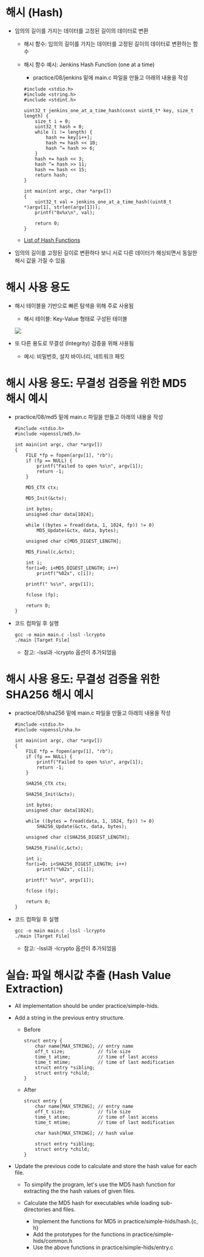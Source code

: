 # 해시 (Hash)

- 임의의 길이를 가지는 데이터를 고정된 길이의 데이터로 변환
    - 해시 함수: 임의의 길이를 가지는 데이터를 고정된 길이의 데이터로 변환하는 함수

    - 해시 함수 예시: Jenkins Hash Function (one at a time)

        - practice/08/jenkins 밑에 main.c 파일을 만들고 아래의 내용을 작성

        ```
        #include <stdio.h>
        #include <string.h>
        #include <stdint.h>

        uint32_t jenkins_one_at_a_time_hash(const uint8_t* key, size_t length) {
            size_t i = 0;
            uint32_t hash = 0;
            while (i != length) {
                hash += key[i++];
                hash += hash << 10;
                hash ^= hash >> 6;
            }
            hash += hash << 3;
            hash ^= hash >> 11;
            hash += hash << 15;
            return hash;
        }

        int main(int argc, char *argv[])
        {
            uint32_t val = jenkins_one_at_a_time_hash((uint8_t *)argv[1], strlen(argv[1]));
            printf("0x%x\n", val);

            return 0;
        }
        ```

    - [List of Hash Functions](https://en.wikipedia.org/wiki/List_of_hash_functions#Non-cryptographic_hash_functions)

- 임의의 길이를 고정된 길이로 변환하다 보니 서로 다른 데이터가 해싱되면서 동일한 해시 값을 가질 수 있음

# 해시 사용 용도

- 해시 테이블을 기반으로 빠른 탐색을 위해 주로 사용됨
    - 해시 테이블: Key-Value 형태로 구성된 테이블

    ![](https://yourbasic.org/algorithms/hash-table.png)

- 또 다른 용도로 무결성 (Integrity) 검증을 위해 사용됨
    - 예시: 비밀번호, 설치 바이너리, 네트워크 패킷

# 해시 사용 용도: 무결성 검증을 위한 MD5 해시 예시

- practice/08/md5 밑에 main.c 파일을 만들고 아래의 내용을 작성

    ```
    #include <stdio.h>
    #include <openssl/md5.h>

    int main(int argc, char *argv[])
    {
        FILE *fp = fopen(argv[1], "rb");
        if (fp == NULL) {
            printf("Failed to open %s\n", argv[1]);
            return -1;
        }

        MD5_CTX ctx;

        MD5_Init(&ctx);

        int bytes;
        unsigned char data[1024];

        while ((bytes = fread(data, 1, 1024, fp)) != 0)
            MD5_Update(&ctx, data, bytes);

        unsigned char c[MD5_DIGEST_LENGTH];

        MD5_Final(c,&ctx);

        int i;
        for(i=0; i<MD5_DIGEST_LENGTH; i++)
            printf("%02x", c[i]);

        printf(" %s\n", argv[1]);

        fclose (fp);

        return 0;
    }
    ```

- 코드 컴파일 후 실행

    ```
    gcc -o main main.c -lssl -lcrypto
    ./main [Target File]
    ```

    - 참고: -lssl과 -lcrypto 옵션이 추가되었음

# 해시 사용 용도: 무결성 검증을 위한 SHA256 해시 예시

- practice/08/sha256 밑에 main.c 파일을 만들고 아래의 내용을 작성

    ```
    #include <stdio.h>
    #include <openssl/sha.h>

    int main(int argc, char *argv[])
    {
        FILE *fp = fopen(argv[1], "rb");
        if (fp == NULL) {
            printf("Failed to open %s\n", argv[1]);
            return -1;
        }

        SHA256_CTX ctx;

        SHA256_Init(&ctx);

        int bytes;
        unsigned char data[1024];

        while ((bytes = fread(data, 1, 1024, fp)) != 0)
            SHA256_Update(&ctx, data, bytes);

        unsigned char c[SHA256_DIGEST_LENGTH];

        SHA256_Final(c,&ctx);

        int i;
        for(i=0; i<SHA256_DIGEST_LENGTH; i++)
            printf("%02x", c[i]);

        printf(" %s\n", argv[1]);

        fclose (fp);

        return 0;
    }
    ```

- 코드 컴파일 후 실행

    ```
    gcc -o main main.c -lssl -lcrypto
    ./main [Target File]
    ```

    - 참고: -lssl과 -lcrypto 옵션이 추가되었음

# 실습: 파일 해시값 추출 (Hash Value Extraction)

- All implementation should be under practice/simple-hids.

- Add a string in the previous entry structure.

    - Before

        ```
        struct entry {
            char name[MAX_STRING]; // entry name
            off_t size;            // file size
            time_t atime;          // time of last access
            time_t mtime;          // time of last modification
            struct entry *sibling;
            struct entry *child;
        }
        ```

    - After

        ```
        struct entry {
            char name[MAX_STRING]; // entry name
            off_t size;            // file size
            time_t atime;          // time of last access
            time_t mtime;          // time of last modification

            char hash[MAX_STRING]; // hash value

            struct entry *sibling;
            struct entry *child;
        }
        ```

- Update the previous code to calculate and store the hash value for each file.

    - To simplify the program, let's use the MD5 hash function for extracting the the hash values of given files.

    - Calculate the MD5 hash for executables while loading sub-directories and files.

        - Implement the functions for MD5 in practice/simple-hids/hash.{c, h}
        - Add the prototypes for the functions in practice/simple-hids/common.h
        - Use the above functions in practice/simple-hids/entry.c
